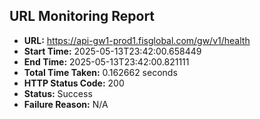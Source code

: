 ## URL Monitoring Report

- **URL:** https://api-gw1-prod1.fisglobal.com/gw/v1/health
- **Start Time:** 2025-05-13T23:42:00.658449
- **End Time:** 2025-05-13T23:42:00.821111
- **Total Time Taken:** 0.162662 seconds
- **HTTP Status Code:** 200
- **Status:** Success
- **Failure Reason:** N/A
